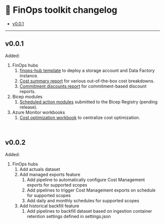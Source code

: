 # 📜 FinOps toolkit changelog

- [v0.0.1](#v001)

---

<!--
## Unreleased
-->

## v0.0.1

Added:

1. FinOps hubs
   1. [finops-hub template](finops-hub) to deploy a storage account and Data Factory instance.
   2. [Cost summary report](./finops-hub/reports/cost-summary.md) for various out-of-the-box cost breakdowns.
   3. [Commitment discounts report](./finops-hub/reports/commitment-discounts.md) for commitment-based discount reports.
2. Bicep modules
   1. [Scheduled action modules](bicep-registry/README.md#scheduled-actions) submitted to the Bicep Registry (pending release).
3. Azure Monitor workbooks
   1. [Cost optimization workbook](optimization-workbook) to centralize cost optimization.

<br>

## v0.0.2

Added:

1. FinOps hubs
   1. Add actuals dataset
   2. Add managed exports feature
      1. Add pipeline to automatically configure Cost Management exports for supported scopes
      2. Add pipelines to trigger Cost Management exports on schedule for supported scopes
      3. Add daily and monthly schedules for supported scopes
   3. Add historical backfill feature
      1. Add pipelines to backfill dataset based on ingestion container retention settings defined in settings.json

<br>
